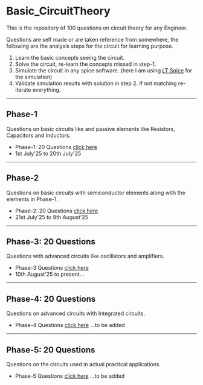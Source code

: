 # Basic_CircuitTheory
This is the repository of 100 questions on circuit theory for any Engineer.

Questions are self made or are taken reference from somewhere, the following are the analysis steps for the circuit for learning purpose.
1. Learn the basic concepts seeing the circuit.
2. Solve the circuit, re-learn the concepts missed in step-1.
3. Simulate the circuit in any spice software. (here I am using [LT Spice](https://www.analog.com/en/resources/design-tools-and-calculators/ltspice-simulator.html) for the simulation)
4. Validate simulation results with solution in step 2. If not matching re-iterate everything.

----------
## Phase-1
Questions on basic circuits like and passive elements like Resistors, Capacitors and Inductors.
- Phase-1: 20 Questions [click here](/phase-1_readme.md)
- 1st July'25 to 20th July'25

----------
## Phase-2
Questions on basic circuits with semiconductor elements along with the elements in Phase-1.
- Phase-2: 20 Questions [click here](/phase-2_readme.md)
- 21st July'25 to 9th August'25

----------
## Phase-3: 20 Questions
Questions with advanced circuits like oscillators and amplifiers.
- Phase-3 Questions [click here](/phase-3_readme.md)
- 10th August'25 to present...

----------
## Phase-4: 20 Questions
Questions on advanced circuits with Integrated circuits.
- Phase-4 Questions [click here](/phase-4_readme.md) ...to be added

----------
## Phase-5: 20 Questions
Questions on the circuits used in actual practical applications.
- Phase-5 Questions [click here](/phase-5.md) ...to be added
